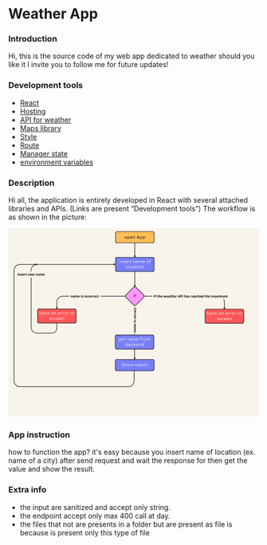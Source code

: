 # Weather App

### Introduction
Hi, this is the source code of my web app dedicated to weather should you like it I invite you to follow me for future updates!
### Development tools
- <a href="https://create-react-app.dev/docs/getting-started"> React </a>
- <a href="https://vercel.com/"> Hosting </a>
- <a href="https://www.meteosource.com/"> API for weather </a>
- <a href="https://react-leaflet.js.org/"> Maps library </a>
- <a href="https://tailwindcss.com/docs/guides/create-react-app"> Style </a>
- <a href="https://reactrouter.com/en/main"> Route </a>
- <a href="https://redux-toolkit.js.org/"> Manager state </a>
- <a href="https://www.npmjs.com/package/dotenv#-install"> environment variables </a>
### Description
Hi all, the application is entirely developed in React with several attached libraries and APIs. (Links are present “Development tools”)
The workflow is as shown in the picture:

<img src="./FlowChartWeatherApp.png"/>

### App instruction
how to function the app?
it's easy because you insert name of location (ex. name of a city) after send request and wait the response for then get the value and show the result.

### Extra info
- the input are sanitized and accept only string.
- the endpoint accept only max 400 call at day.
- the files that not are presents in a folder but are present as file is because is present only this type of file 